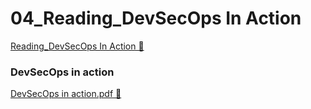 # 04_Reading_DevSecOps In Action

[Reading_DevSecOps In Action &#128279;](https://www.coursera.org/learn/introduction-to-security-principles-in-cloud-computing/supplement/dPIYl/devsecops-in-action)

### DevSecOps in action

[DevSecOps in action.pdf 🔗](https://1drv.ms/b/c/526c45566c8c239a/ESJHP-EUy8NIr6lwKGQ381YBv7uXS504RVUuLSiDy74MBA?e=gqFT9W)
